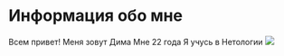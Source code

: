 # Информация обо мне

Всем привет! 
Меня зовут Дима
Мне 22 года
Я учусь в Нетологии
![](D:/photo_2023-03-26_16-08-26.jpg)